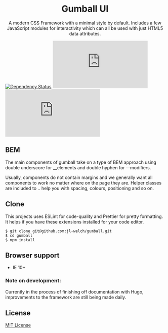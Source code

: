 <h1 align="center">Gumball UI</h1>

<p align="center">A modern CSS Framework with a minimal style by default. Includes a few JavaScript modules for interactivity which can all be used with just HTML5 data attributes.</p>

[![Dependency Status](https://david-dm.org/jl-welch/gumball/dev-status.svg)](https://david-dm.org/jl-welch/gumball?type=dev)
[![CSS gzip size](http://img.badgesize.io/jl-welch/gumball/master/dist/stylesheets/gumball.min.css?compression=gzip&label=CSS+gzip+size)](https://github.com/jl-welch/gumball/blob/master/dist/stylesheets/gumball.min.css)
[![JS gzip size](http://img.badgesize.io/jl-welch/gumball/master/dist/javascripts/gumball.min.js?compression=gzip&label=JS+gzip+size)](https://github.com/jl-welch/gumball/blob/master/dist/javascripts/gumball.min.js)

## BEM

The main components of gumball take on a type of BEM approach using double underscore for __elements and double hyphen for --modifiers.

Usually, components do not contain margins and we generally want all components to work no matter where on the page they are. Helper classes are included to .. help you with spacing, colours, positioning and so on.

## Clone

This projects uses ESLint for code-quality and Prettier for pretty formatting. It helps if you have these extensions installed for your code editor.

```shell
$ git clone git@github.com:jl-welch/gumball.git
$ cd gumball
$ npm install
```

## Browser support

- IE 10+

### Note on development:

Currently in the process of finishing off documentation with Hugo, improvements to the framework are still being made daily.

## License

[MIT License](https://github.com/jl-welch/gumball/blob/master/LICENSE)
